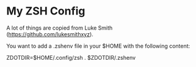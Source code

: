 # My ZSH Config

A lot of things are copied from Luke Smith
(https://github.com/lukesmithxyz).

You want to add a .zshenv file in your $HOME
with the following content:

ZDOTDIR=$HOME/.config/zsh
. $ZDOTDIR/.zshenv
